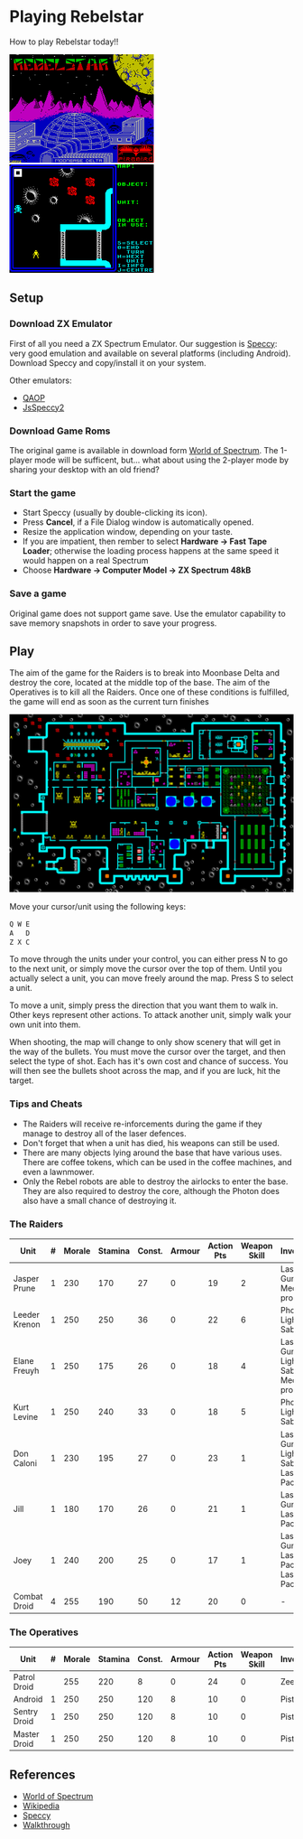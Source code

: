 # Playing Rebelstar
How to play Rebelstar today!!

![Loading Screen](games/rebelstar/references/Rebelstar%20-%20loading.gif)
![In-game Screen](games/rebelstar/references/Rebelstar%20-%20in%20game.gif)

## Setup

### Download ZX Emulator
First of all you need a ZX Spectrum Emulator. Our suggestion is [Speccy](http://fms.komkon.org/Speccy/): very good emulation and available on several platforms (including Android).
Download Speccy and copy/install it on your system.

Other emulators:
* [QAOP](http://torinak.com/qaop/info)
* [JsSpeccy2](https://github.com/gasman/jsspeccy2)

### Download Game Roms
The original game is available in download form [World of Spectrum](http://www.worldofspectrum.org/infoseekid.cgi?id=0004058). The 1-player mode will be sufficent, but... what about using the 2-player mode by sharing your desktop with an old friend?

### Start the game
* Start Speccy (usually by double-clicking its icon).
* Press **Cancel**, if a File Dialog window is automatically opened.
* Resize the application window, depending on your taste.
* If you are impatient, then rember to select **Hardware -> Fast Tape Loader**; otherwise the loading process happens at the same speed it would happen on a real Spectrum
* Choose **Hardware -> Computer Model -> ZX Spectrum 48kB**

### Save a game
Original game does not support game save. Use the emulator capability to save memory snapshots in order to save your progress.

## Play

The aim of the game for the Raiders is to break into Moonbase
Delta and destroy the core, located at the middle top of the
base.  The aim of the Operatives is to kill all the Raiders. 
Once one of these conditions is fulfilled, the game will end as
soon as the current turn finishes

![Game Map](games/rebelstar/references/rebel-1-map-full.png)

Move your cursor/unit using the following keys:
```
Q W E
A   D
Z X C
```

To move through the units under your control, you can either
press N to go to the next unit, or simply move the cursor over
the top of them.  Until you actually select a unit, you can move
freely around the map.  Press S to select a unit.

To move a unit, simply press the direction that you want them to
walk in.  Other keys represent other actions.  To attack another
unit, simply walk your own unit into them.

When shooting, the map will change to only show scenery that will
get in the way of the bullets.  You must move the cursor over the
target, and then select the type of shot.  Each has it's own cost
and chance of success.  You will then see the bullets shoot
across the map, and if you are luck, hit the target.

### Tips and Cheats
- The Raiders will receive re-inforcements during the game if
they manage to destroy all of the laser defences.  
- Don't forget that when a unit has died, his weapons can still
be used.
- There are many objects lying around the base that have various
uses.  There are coffee tokens, which can be used in the coffee
machines, and even a lawnmower.
- Only the Rebel robots are able to destroy the airlocks to enter
the base.  They are also required to destroy the core, although
the Photon does also have a small chance of destroying it.

### The Raiders

| Unit         | # | Morale | Stamina | Const. | Armour | Action Pts | Weapon Skill | Inventory                            |
|--------------|---|--------|---------|--------|--------|------------|--------------|--------------------------------------|
| Jasper Prune | 1 | 230    | 170     | 27     | 0      | 19         | 2            | Laser Gun, Medi-probe                |
| Leeder Krenon| 1 | 250    | 250     | 36     | 0      | 22         | 6            | Photon, Light Sabre                  |
| Elane Freuyh | 1 | 250    | 175     | 26     | 0      | 18         | 4            | Laser Gun, Light Sabre, Medi-probe   |
| Kurt Levine  | 1 | 250    | 240     | 33     | 0      | 18         | 5            | Photon, Light Sabre                  |
| Don Caloni   | 1 | 230    | 195     | 27     | 0      | 23         | 1            | Laser Gun, Light Sabre, Laser Pack-1 |
| Jill         | 1 | 180    | 170     | 26     | 0      | 21         | 1            | Laser Gun, Laser Pack-1              |
| Joey         | 1 | 240    | 200     | 25     | 0      | 17         | 1            | Laser Gun, Laser Pack-1, Laser Pack-1|
| Combat Droid | 4 | 255    | 190     | 50     | 12     | 20         | 0            | -                                    |

### The Operatives

| Unit         | # | Morale | Stamina | Const. | Armour | Action Pts | Weapon Skill | Inventory                            |
|--------------|---|--------|---------|--------|--------|------------|--------------|--------------------------------------|
| Patrol Droid |   | 255    | 220     | 8      | 0      | 24         | 0            | Zeeker                               |
| Android      | 1 | 250    | 250     | 120    | 8      | 10         | 0            | Pistol                               |
| Sentry Droid | 1 | 250    | 250     | 120    | 8      | 10         | 0            | Pistol                               |
| Master Droid | 1 | 250    | 250     | 120    | 8      | 10         | 0            | Pistol                               |

## References
* [World of Spectrum](http://www.worldofspectrum.org/infoseekid.cgi?id=0004058)
* [Wikipedia](https://en.wikipedia.org/wiki/Rebelstar_(series))
* [Speccy](http://fms.komkon.org/Speccy/)
* [Walkthrough](https://www.youtube.com/watch?v=WVH9nUoHFXQ)
